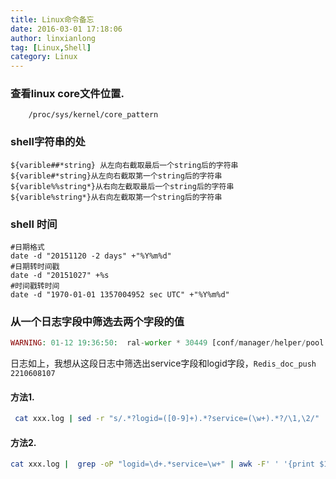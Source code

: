 ```yaml
---
title: Linux命令备忘
date: 2016-03-01 17:18:06
author: linxianlong
tag: [Linux,Shell]
category: Linux
---
```


### 查看linux core文件位置.

```
	/proc/sys/kernel/core_pattern
```

### shell字符串的处

```shell
${varible##*string} 从左向右截取最后一个string后的字符串
${varible#*string}从左向右截取第一个string后的字符串
${varible%%string*}从右向左截取最后一个string后的字符串
${varible%string*}从右向左截取第一个string后的字符串
```

### shell 时间

```shell
#日期格式
date -d "20151120 -2 days" +"%Y%m%d"
#日期转时间戳
date -d "20151027" +%s
#时间戳转时间
date -d "1970-01-01 1357004952 sec UTC" +"%Y%m%d"
```

### 从一个日志字段中筛选去两个字段的值

```php
WARNING: 01-12 19:36:50:  ral-worker * 30449 [conf/manager/helper/pool.cpp:241][logid=2210608107 worker_id=140610281404160 optime=1452598610.631276 msg=service+not+found+in+share+memory service=Redis_doc_push]
```
日志如上，我想从这段日志中筛选出service字段和logid字段，`Redis_doc_push  2210608107`
#### 方法1.

```sh
 cat xxx.log | sed -r "s/.*?logid=([0-9]+).*?service=(\w+).*?/\1,\2/"
```
#### 方法2.

```sh
cat xxx.log |  grep -oP "logid=\d+.*service=\w+" | awk -F' ' '{print $1,$NF}'
```

